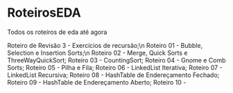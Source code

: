 # RoteirosEDA
Todos os roteiros de eda até agora

Roteiro de Revisão 3 - Exercícios de recursão;\n
Roteiro 01 - Bubble, Selection e Insertion Sorts;\n
Roteiro 02 - Merge, Quick Sorts e ThreeWayQuickSort;
Roteiro 03 - CountingSort;
Roteiro 04 - Gnome e Comb Sorts;
Roteiro 05 - Pilha e Fila;
Roteiro 06 - LinkedList Iterativa;
Roteiro 07 - LinkedList Recursiva;
Roteiro 08 - HashTable de Endereçamento Fechado;
Roteiro 09 - HashTable de Endereçamento Aberto;
Roteiro 10 -
